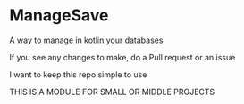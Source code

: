# ManageSave
A way to manage in kotlin your databases

If you see any changes to make, do a Pull request or an issue

I want to keep this repo simple to use

THIS IS A MODULE FOR SMALL OR MIDDLE PROJECTS
